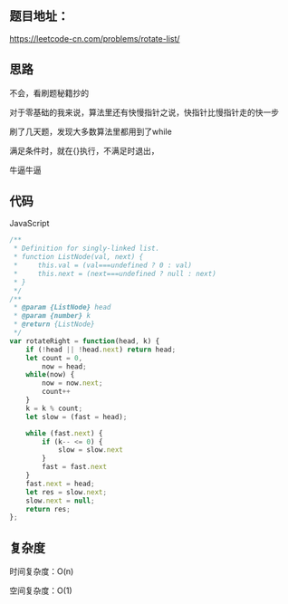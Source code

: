 ## 题目地址：

https://leetcode-cn.com/problems/rotate-list/



## 思路

不会，看刷题秘籍抄的

对于零基础的我来说，算法里还有快慢指针之说，快指针比慢指针走的快一步

刷了几天题，发现大多数算法里都用到了while

满足条件时，就在{}执行，不满足时退出，

牛逼牛逼



## 代码

JavaScript

```javascript
/**
 * Definition for singly-linked list.
 * function ListNode(val, next) {
 *     this.val = (val===undefined ? 0 : val)
 *     this.next = (next===undefined ? null : next)
 * }
 */
/**
 * @param {ListNode} head
 * @param {number} k
 * @return {ListNode}
 */
var rotateRight = function(head, k) {
    if (!head || !head.next) return head;
    let count = 0,
        now = head;
    while(now) {
        now = now.next;
        count++
    }
    k = k % count;
    let slow = (fast = head);

    while (fast.next) {
        if (k-- <= 0) {
            slow = slow.next
        }
        fast = fast.next
    }
    fast.next = head;
    let res = slow.next;
    slow.next = null;
    return res;
};
```



## 复杂度

时间复杂度：O(n)

空间复杂度：O(1)